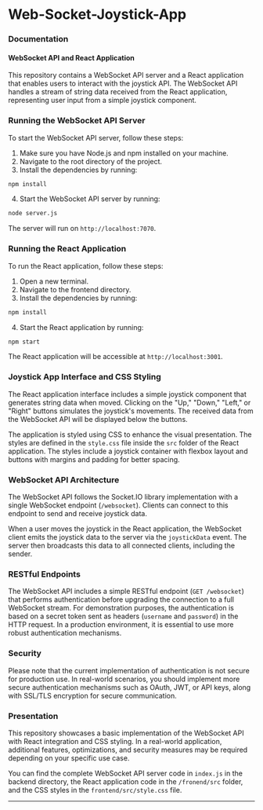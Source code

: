 # Web-Socket-Joystick-App

### Documentation

#### WebSocket API and React Application

This repository contains a WebSocket API server and a React application that enables users to interact with the joystick API. The WebSocket API handles a stream of string data received from the React application, representing user input from a simple joystick component.

### Running the WebSocket API Server

To start the WebSocket API server, follow these steps:

1. Make sure you have Node.js and npm installed on your machine.
2. Navigate to the root directory of the project.
3. Install the dependencies by running:

```bash
npm install
```

4. Start the WebSocket API server by running:

```bash
node server.js
```

The server will run on `http://localhost:7070`.

### Running the React Application

To run the React application, follow these steps:

1. Open a new terminal.
2. Navigate to the frontend directory.
3. Install the dependencies by running:

```bash
npm install
```

4. Start the React application by running:

```bash
npm start
```

The React application will be accessible at `http://localhost:3001`.

### Joystick App Interface and CSS Styling

The React application interface includes a simple joystick component that generates string data when moved. Clicking on the "Up," "Down," "Left," or "Right" buttons simulates the joystick's movements. The received data from the WebSocket API will be displayed below the buttons.

The application is styled using CSS to enhance the visual presentation. The styles are defined in the `style.css` file inside the `src` folder of the React application. The styles include a joystick container with flexbox layout and buttons with margins and padding for better spacing.

### WebSocket API Architecture

The WebSocket API follows the Socket.IO library implementation with a single WebSocket endpoint (`/websocket`). Clients can connect to this endpoint to send and receive joystick data.

When a user moves the joystick in the React application, the WebSocket client emits the joystick data to the server via the `joystickData` event. The server then broadcasts this data to all connected clients, including the sender.

### RESTful Endpoints

The WebSocket API includes a simple RESTful endpoint (`GET /websocket`) that performs authentication before upgrading the connection to a full WebSocket stream. For demonstration purposes, the authentication is based on a secret token sent as headers (`username` and `password`) in the HTTP request. In a production environment, it is essential to use more robust authentication mechanisms.

### Security

Please note that the current implementation of authentication is not secure for production use. In real-world scenarios, you should implement more secure authentication mechanisms such as OAuth, JWT, or API keys, along with SSL/TLS encryption for secure communication.

### Presentation

This repository showcases a basic implementation of the WebSocket API with React integration and CSS styling. In a real-world application, additional features, optimizations, and security measures may be required depending on your specific use case.

You can find the complete WebSocket API server code in `index.js` in the backend directory, the React application code in the `/fronend/src` folder, and the CSS styles in the `frontend/src/style.css` file.


---
